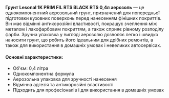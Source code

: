**Грунт Lesonal 1K PRIM FIL RTS BLACK RTS 0,4л аерозоль** — це однокомпонентний аерозольний грунт, призначений для попередньої підготовки кузовних поверхонь перед нанесенням фінішних покриттів. Він має відмінні антикорозійні властивості, покращує зчеплення між металом і лакофарбовим покриттям, а також сприяє рівному розподілу фарби. Зручна упаковка у вигляді аерозолю дозволяє легко і швидко наносити грунт, що робить його ідеальним для дрібних ремонтів, а також для використання в домашніх умовах і невеликих автосервісах.

#### Основні характеристики:

- Об'єм: 0,4 літра
- Однокомпонентна формула
- Аерозольна упаковка для зручності нанесення
- Відмінна адгезія та антикорозійні властивості
- Підходить для професіоналів і для використання в домашніх умовах
